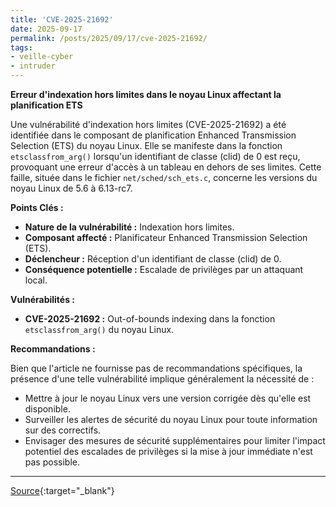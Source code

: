 ```yaml
---
title: 'CVE-2025-21692'
date: 2025-09-17
permalink: /posts/2025/09/17/cve-2025-21692/
tags:
- veille-cyber
- intruder
---
```

**Erreur d'indexation hors limites dans le noyau Linux affectant la planification ETS**

Une vulnérabilité d'indexation hors limites (CVE-2025-21692) a été identifiée dans le composant de planification Enhanced Transmission Selection (ETS) du noyau Linux. Elle se manifeste dans la fonction `etsclassfrom_arg()` lorsqu'un identifiant de classe (clid) de 0 est reçu, provoquant une erreur d'accès à un tableau en dehors de ses limites. Cette faille, située dans le fichier `net/sched/sch_ets.c`, concerne les versions du noyau Linux de 5.6 à 6.13-rc7.

**Points Clés :**

*   **Nature de la vulnérabilité :** Indexation hors limites.
*   **Composant affecté :** Planificateur Enhanced Transmission Selection (ETS).
*   **Déclencheur :** Réception d'un identifiant de classe (clid) de 0.
*   **Conséquence potentielle :** Escalade de privilèges par un attaquant local.

**Vulnérabilités :**

*   **CVE-2025-21692 :** Out-of-bounds indexing dans la fonction `etsclassfrom_arg()` du noyau Linux.

**Recommandations :**

Bien que l'article ne fournisse pas de recommandations spécifiques, la présence d'une telle vulnérabilité implique généralement la nécessité de :

*   Mettre à jour le noyau Linux vers une version corrigée dès qu'elle est disponible.
*   Surveiller les alertes de sécurité du noyau Linux pour toute information sur des correctifs.
*   Envisager des mesures de sécurité supplémentaires pour limiter l'impact potentiel des escalades de privilèges si la mise à jour immédiate n'est pas possible.

---
[Source](https://cvemon.intruder.io/cves/CVE-2025-21692){:target="_blank"}
